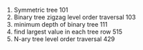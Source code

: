1. Symmetric tree 101
2. Binary tree zigzag level order traversal 103
3. minimum depth of binary tree 111
4. find largest value in each tree row 515 
5. N-ary tree level order traversal 429